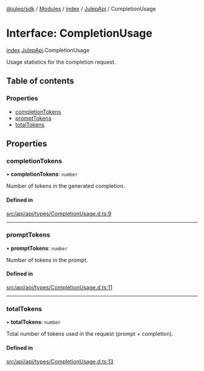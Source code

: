 [@julep/sdk](../README.md) / [Modules](../modules.md) / [index](../modules/index.md) / [JulepApi](../modules/index.JulepApi.md) / CompletionUsage

# Interface: CompletionUsage

[index](../modules/index.md).[JulepApi](../modules/index.JulepApi.md).CompletionUsage

Usage statistics for the completion request.

## Table of contents

### Properties

- [completionTokens](index.JulepApi.CompletionUsage.md#completiontokens)
- [promptTokens](index.JulepApi.CompletionUsage.md#prompttokens)
- [totalTokens](index.JulepApi.CompletionUsage.md#totaltokens)

## Properties

### completionTokens

• **completionTokens**: `number`

Number of tokens in the generated completion.

#### Defined in

[src/api/api/types/CompletionUsage.d.ts:9](https://github.com/julep-ai/samantha-dev/blob/4200383/sdks/js/src/api/api/types/CompletionUsage.d.ts#L9)

___

### promptTokens

• **promptTokens**: `number`

Number of tokens in the prompt.

#### Defined in

[src/api/api/types/CompletionUsage.d.ts:11](https://github.com/julep-ai/samantha-dev/blob/4200383/sdks/js/src/api/api/types/CompletionUsage.d.ts#L11)

___

### totalTokens

• **totalTokens**: `number`

Total number of tokens used in the request (prompt + completion).

#### Defined in

[src/api/api/types/CompletionUsage.d.ts:13](https://github.com/julep-ai/samantha-dev/blob/4200383/sdks/js/src/api/api/types/CompletionUsage.d.ts#L13)
